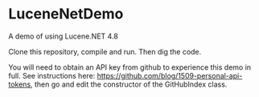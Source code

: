 # LuceneNetDemo
A demo of using Lucene.NET 4.8

Clone this repository, compile and run. Then dig the code.

You will need to obtain an API key from github to experience this demo in full. See instructions here: https://github.com/blog/1509-personal-api-tokens, then go and edit the constructor of the GitHubIndex class.

